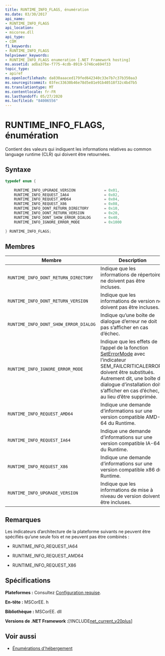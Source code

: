 ```yaml
---
title: RUNTIME_INFO_FLAGS, énumération
ms.date: 03/30/2017
api_name:
- RUNTIME_INFO_FLAGS
api_location:
- mscoree.dll
api_type:
- COM
f1_keywords:
- RUNTIME_INFO_FLAGS
helpviewer_keywords:
- RUNTIME_INFO_FLAGS enumeration [.NET Framework hosting]
ms.assetid: adba37be-f775-4cdb-8919-5746ce694f33
topic_type:
- apiref
ms.openlocfilehash: da830aaaced179fed642340c33e7b7c37b350aa3
ms.sourcegitcommit: 03fec33630b46e78d5e81e91b40518f32c4bd7b5
ms.translationtype: MT
ms.contentlocale: fr-FR
ms.lasthandoff: 05/27/2020
ms.locfileid: "84006556"
---
```

# <a name="runtime_info_flags-enumeration"></a>RUNTIME_INFO_FLAGS, énumération
Contient des valeurs qui indiquent les informations relatives au common language runtime (CLR) qui doivent être retournées.  
  
## <a name="syntax"></a>Syntaxe  
  
```cpp  
typedef enum {  
  
    RUNTIME_INFO_UPGRADE_VERSION             = 0x01,  
    RUNTIME_INFO_REQUEST_IA64                = 0x02,  
    RUNTIME_INFO_REQUEST_AMD64               = 0x04,  
    RUNTIME_INFO_REQUEST_X86                 = 0x08,  
    RUNTIME_INFO_DONT_RETURN_DIRECTORY       = 0x10,  
    RUNTIME_INFO_DONT_RETURN_VERSION         = 0x20,  
    RUNTIME_INFO_DONT_SHOW_ERROR_DIALOG      = 0x40,  
    RUNTIME_INFO_IGNORE_ERROR_MODE           = 0x1000  
  
} RUNTIME_INFO_FLAGS;  
```  
  
## <a name="members"></a>Membres  
  
|Membre|Description|  
|------------|-----------------|  
|`RUNTIME_INFO_DONT_RETURN_DIRECTORY`|Indique que les informations de répertoire ne doivent pas être incluses.|  
|`RUNTIME_INFO_DONT_RETURN_VERSION`|Indique que les informations de version ne doivent pas être incluses.|  
|`RUNTIME_INFO_DONT_SHOW_ERROR_DIALOG`|Indique qu’une boîte de dialogue d’erreur ne doit pas s’afficher en cas d’échec.|  
|`RUNTIME_INFO_IGNORE_ERROR_MODE`|Indique que les effets de l’appel de la fonction [SetErrorMode](/windows/win32/api/errhandlingapi/nf-errhandlingapi-seterrormode) avec l’indicateur SEM_FAILCRITICALERRORS doivent être substitués. Autrement dit, une boîte de dialogue d’installation doit s’afficher en cas d’échec, au lieu d’être supprimée.|  
|`RUNTIME_INFO_REQUEST_AMD64`|Indique une demande d’informations sur une version compatible AMD-64 du Runtime.|  
|`RUNTIME_INFO_REQUEST_IA64`|Indique une demande d’informations sur une version compatible IA-64 du Runtime.|  
|`RUNTIME_INFO_REQUEST_X86`|Indique une demande d’informations sur une version compatible x86 du Runtime.|  
|`RUNTIME_INFO_UPGRADE_VERSION`|Indique que les informations de mise à niveau de version doivent être incluses.|  
  
## <a name="remarks"></a>Remarques  
 Les indicateurs d’architecture de la plateforme suivants ne peuvent être spécifiés qu’une seule fois et ne peuvent pas être combinés :  
  
- RUNTIME_INFO_REQUEST_IA64  
  
- RUNTIME_INFO_REQUEST_AMD64  
  
- RUNTIME_INFO_REQUEST_X86  
  
## <a name="requirements"></a>Spécifications  
 **Plateformes :** Consultez [Configuration requise](../../get-started/system-requirements.md).  
  
 **En-tête :** MSCorEE. h  
  
 **Bibliothèque :** MSCorEE. dll  
  
 **Versions de .NET Framework :**[!INCLUDE[net_current_v20plus](../../../../includes/net-current-v20plus-md.md)]  
  
## <a name="see-also"></a>Voir aussi

- [Énumérations d'hébergement](hosting-enumerations.md)

